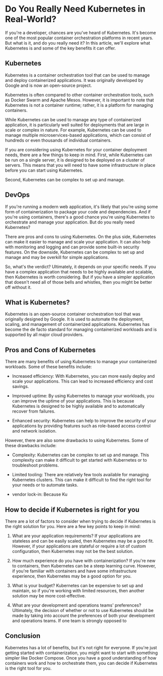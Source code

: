 # Do You Really Need Kubernetes in Real-World?

If you're a developer, chances are you've heard of Kubernetes. It's become one of the most popular container orchestration platforms in recent years. But what is it, and do you really need it? In this article, we'll explore what Kubernetes is and some of the key benefits it can offer.

## Kubernetes

Kubernetes is a container orchestration tool that can be used to manage and deploy containerized applications. It was originally developed by Google and is now an open-source project.

Kubernetes is often compared to other container orchestration tools, such as Docker Swarm and Apache Mesos. However, it is important to note that Kubernetes is not a container runtime; rather, it is a platform for managing containers.

While Kubernetes can be used to manage any type of containerized application, it is particularly well suited for deployments that are large in scale or complex in nature. For example, Kubernetes can be used to manage multiple microservices-based applications, which can consist of hundreds or even thousands of individual containers.

If you are considering using Kubernetes for your container deployment needs, there are a few things to keep in mind. First, while Kubernetes can be run on a single server, it is designed to be deployed on a cluster of servers. This means that you will need to have some infrastructure in place before you can start using Kubernetes.

Second, Kubernetes can be complex to set up and manage.

## DevOps

If you're running a modern web application, it's likely that you're using some form of containerization to package your code and dependencies. And if you're using containers, there's a good chance you're using Kubernetes to orchestrate and manage your application. But do you really need Kubernetes?

There are pros and cons to using Kubernetes. On the plus side, Kubernetes can make it easier to manage and scale your application. It can also help with monitoring and logging and can provide some built-in security features. On the downside, Kubernetes can be complex to set up and manage and may be overkill for simple applications.

So, what's the verdict? Ultimately, it depends on your specific needs. If you have a complex application that needs to be highly available and scalable, then Kubernetes is worth considering. But if you have a simpler application that doesn't need all of those bells and whistles, then you might be better off without it.

## What is Kubernetes?

Kubernetes is an open-source container orchestration tool that was originally designed by Google. It is used to automate the deployment, scaling, and management of containerized applications. Kubernetes has become the de facto standard for managing containerized workloads and is supported by all major cloud providers.

## Pros and Cons of Kubernetes

There are many benefits of using Kubernetes to manage your containerized workloads. Some of these benefits include:

- Increased efficiency: With Kubernetes, you can more easily deploy and scale your applications. This can lead to increased efficiency and cost savings.

- Improved uptime: By using Kubernetes to manage your workloads, you can improve the uptime of your applications. This is because Kubernetes is designed to be highly available and to automatically recover from failures.

- Enhanced security: Kubernetes can help to improve the security of your applications by providing features such as role-based access control and network isolation.

However, there are also some drawbacks to using Kubernetes. Some of these drawbacks include:

- Complexity: Kubernetes can be complex to set up and manage. This complexity can make it difficult to get started with Kubernetes or to troubleshoot problems.

- Limited tooling: There are relatively few tools available for managing Kubernetes clusters. This can make it difficult to find the right tool for your needs or to automate tasks.

- vendor lock-in: Because Ku

## How to decide if Kubernetes is right for you

There are a lot of factors to consider when trying to decide if Kubernetes is the right solution for you. Here are a few key points to keep in mind:

1. What are your application requirements? If your applications are stateless and can be easily scaled, then Kubernetes may be a good fit. However, if your applications are stateful or require a lot of custom configuration, then Kubernetes may not be the best solution.

2. How much experience do you have with containerization? If you're new to containers, then Kubernetes can be a steep learning curve. However, if you're familiar with containers and have some infrastructure experience, then Kubernetes may be a good option for you.

3. What is your budget? Kubernetes can be expensive to set up and maintain, so if you're working with limited resources, then another solution may be more cost-effective.

4. What are your development and operations teams' preferences? Ultimately, the decision of whether or not to use Kubernetes should be made by taking into account the preferences of both your development and operations teams. If one team is strongly opposed to

## Conclusion

Kubernetes has a lot of benefits, but it's not right for everyone. If you're just getting started with containerization, you might want to start with something simpler like Docker Compose. Once you have a good understanding of how containers work and how to orchestrate them, you can decide if Kubernetes is the right tool for you.